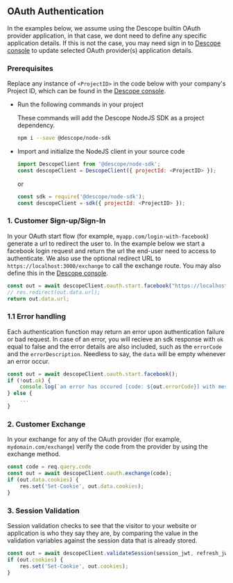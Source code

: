 ## OAuth Authentication

In the examples below, we assume using the Descope builtin OAuth provider application, in that case, we dont need to define any specific application details.
If this is not the case, you may need sign in to [Descope console](https://app.descope.com) to update selected OAuth provider(s) application details.

### Prerequisites

Replace any instance of  `<ProjectID>` in the code below with your company's Project ID, which can be found in the [Descope console](https://app.descope.com).

* Run the following commands in your project

     These commands will add the Descope NodeJS SDK as a project dependency.

     ```bash
    npm i --save @descope/node-sdk
     ```

* Import and initialize the NodeJS client in your source code

    ```javascript
    import DescopeClient from '@descope/node-sdk';
    const descopeClient = DescopeClient({ projectId: <ProjectID> });
    ```
    or

    ```javascript
    const sdk = require('@descope/node-sdk');
    const descopeClient = sdk({ projectId: <ProjectID> });
    ```

### 1. Customer Sign-up/Sign-In

In your OAuth start flow (for example, `myapp.com/login-with-facebook`) generate a url to redirect the user to. In the example below we start a facebook login request and return the url the end-user need to access to authenticate.
We also use the optional redirect URL to `https://localhost:3000/exchange` to call the exchange route. You may also define this in the [Descope console](https://app.descope.com).

```javascript
const out = await descopeClient.oauth.start.facebook("https://localhost:3000/exchange");
// res.redirect(out.data.url);
return out.data.url;
```

### 1.1 Error handling 

Each authentication function may return an error upon authentication failure or bad request. In case of an error, you will recieve an sdk response with `ok` equal to false and the error details are also included, such as the `errorCode` and the `errorDescription`. Needless to say, the `data` will be empty whenever an error occur.

```javascript
const out = await descopeClient.oauth.start.facebook();
if (!out.ok) {
    console.log(`an error has occured [code: ${out.errorCode}] with message: "${out.errorDescription}"`)
} else {
    ...
}
```

### 2. Customer Exchange

In your exchange for any of the OAuth provider (for example, `mydomain.com/exchange`) verify the code from the provider by using the exchange method. 

```javascript
const code = req.query.code
const out = await descopeClient.oauth.exchange(code);
if (out.data.cookies) {
    res.set('Set-Cookie', out.data.cookies);
}
```

### 3. Session Validation

Session validation checks to see that the visitor to your website or application is who they say they are, by comparing the value in the validation variables against the session data that is already stored.

```javascript
const out = await descopeClient.validateSession(session_jwt, refresh_jwt);
if (out.cookies) {
    res.set('Set-Cookie', out.cookies);
}
```
